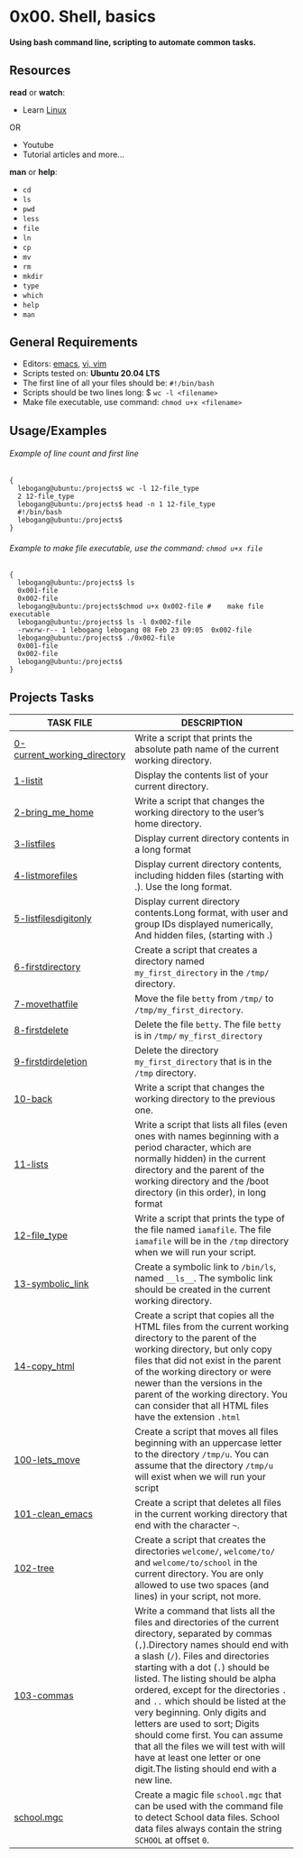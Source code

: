 
# 0x00. Shell, basics 

#### Using bash command line, scripting to automate common tasks.

## Resources

__read__ or __watch__:

- Learn [Linux](http://linuxcommand.org)

OR  

- Youtube 
- Tutorial articles and more...

__man__ or __help__:

- `cd`
- `ls`
- `pwd`
- `less`
- `file`
- `ln`
- `cp`
- `mv`
- `rm`
- `mkdir`
- `type`
- `which`
- `help`
- `man`

## General Requirements

- Editors: [emacs](https://www.gnu.org/software/emacs/), [vi, vim](https://www.vim.org/)
- Scripts tested on: __Ubuntu 20.04 LTS__
- The first line of all your files should be: `#!/bin/bash`
- Scripts should be two lines long: $ `wc -l <filename>`
- Make file executable, use command: `chmod u+x <filename>`

## Usage/Examples
###### *Example of line count and first line*

```
{
  lebogang@ubuntu:/projects$ wc -l 12-file_type 
  2 12-file_type
  lebogang@ubuntu:/projects$ head -n 1 12-file_type 
  #!/bin/bash
  lebogang@ubuntu:/projects$ 
}
```

###### *Example to make file executable, use the command: `chmod u+x file`*
```
{
  lebogang@ubuntu:/projects$ ls
  0x001-file
  0x002-file
  lebogang@ubuntu:/projects$chmod u+x 0x002-file #    make file executable
  lebogang@ubuntu:/projects$ ls -l 0x002-file
  -rwxrw-r-- 1 lebogang lebogang 08 Feb 23 09:05  0x002-file
  lebogang@ubuntu:/projects$ ./0x002-file
  0x001-file
  0x002-file
  lebogang@ubuntu:/projects$
}
```

## Projects Tasks

| TASK FILE                      | DESCRIPTION      | 
|  -----------                   |  -----------     |
| [0-current_working_directory](https://github.com/lebogangolifant/alx-system_engineering-devops/blob/master/0x00-shell_basics/0-current_working_directory) | Write a script that prints the absolute path name of the current working directory.            |
|[1-listit](https://github.com/lebogangolifant/alx-system_engineering-devops/blob/master/0x00-shell_basics/1-listit)|Display the contents list of your current directory. |
|[2-bring_me_home](https://github.com/lebogangolifant/alx-system_engineering-devops/blob/master/0x00-shell_basics/2-bring_me_home)|Write a script that changes the working directory to the user’s home directory.|
|[3-listfiles](https://github.com/lebogangolifant/alx-system_engineering-devops/blob/master/0x00-shell_basics/3-listfiles)|Display current directory contents in a long format|
|[4-listmorefiles](https://github.com/lebogangolifant/alx-system_engineering-devops/blob/master/0x00-shell_basics/4-listmorefiles)|Display current directory contents, including hidden files (starting with .). Use the long format.|
|[5-listfilesdigitonly](https://github.com/lebogangolifant/alx-system_engineering-devops/blob/master/0x00-shell_basics/5-listfilesdigitonly)| Display current directory contents.Long format, with user and group IDs displayed numerically, And hidden files, (starting with .) |
|[6-firstdirectory](https://github.com/lebogangolifant/alx-system_engineering-devops/blob/master/0x00-shell_basics/6-firstdirectory)|Create a script that creates a directory named `my_first_directory` in the `/tmp/` directory.|
|[7-movethatfile](https://github.com/lebogangolifant/alx-system_engineering-devops/blob/master/0x00-shell_basics/7-movethatfile)|Move the file `betty` from `/tmp/` to `/tmp/my_first_directory`.|
|[8-firstdelete](https://github.com/lebogangolifant/alx-system_engineering-devops/blob/master/0x00-shell_basics/8-firstdelete)|Delete the file `betty`. The file `betty` is in `/tmp/` `my_first_directory`|
|[9-firstdirdeletion](https://github.com/lebogangolifant/alx-system_engineering-devops/blob/master/0x00-shell_basics/9-firstdirdeletion)|Delete the directory `my_first_directory` that is in the `/tmp` directory.| 
|[10-back](https://github.com/lebogangolifant/alx-system_engineering-devops/blob/master/0x00-shell_basics/10-back)|Write a script that changes the working directory to the previous one.|
|[11-lists](https://github.com/lebogangolifant/alx-system_engineering-devops/blob/master/0x00-shell_basics/11-lists)|Write a script that lists all files (even ones with names beginning with a period character, which are normally hidden) in the current directory and the parent of the working directory and the /boot directory (in this order), in long format|
|[12-file_type](https://github.com/lebogangolifant/alx-system_engineering-devops/blob/master/0x00-shell_basics/12-file_type)|Write a script that prints the type of the file named `iamafile`. The file `iamafile` will be in the `/tmp` directory when we will run your script.|
|[13-symbolic_link](https://github.com/lebogangolifant/alx-system_engineering-devops/blob/master/0x00-shell_basics/13-symbolic_link)|Create a symbolic link to `/bin/ls`, named `__ls__`. The symbolic link should be created in the current working directory.|
|[14-copy_html](https://github.com/lebogangolifant/alx-system_engineering-devops/blob/master/0x00-shell_basics/14-copy_html)|Create a script that copies all the HTML files from the current working directory to the parent of the working directory, but only copy files that did not exist in the parent of the working directory or were newer than the versions in the parent of the working directory. You can consider that all HTML files have the extension `.html`|
|[100-lets_move](https://github.com/lebogangolifant/alx-system_engineering-devops/blob/master/0x00-shell_basics/100-lets_move)|Create a script that moves all files beginning with an uppercase letter to the directory `/tmp/u`. You can assume that the directory `/tmp/u` will exist when we will run your script|
|[101-clean_emacs](https://github.com/lebogangolifant/alx-system_engineering-devops/blob/master/0x00-shell_basics/101-clean_emacs)|Create a script that deletes all files in the current working directory that end with the character `~`.|
|[102-tree](https://github.com/lebogangolifant/alx-system_engineering-devops/blob/master/0x00-shell_basics/102-tree)|Create a script that creates the directories `welcome/`, `welcome/to/` and `welcome/to/school` in the current directory. You are only allowed to use two spaces (and lines) in your script, not more.|
|[103-commas](https://github.com/lebogangolifant/alx-system_engineering-devops/blob/master/0x00-shell_basics/103-commas)|Write a command that lists all the files and directories of the current directory, separated by commas (`,`).Directory names should end with a slash (`/`). Files and directories starting with a dot (`.`) should be listed. The listing should be alpha ordered, except for the directories `.` and `..` which should be listed at the very beginning. Only digits and letters are used to sort; Digits should come first. You can assume that all the files we will test with will have at least one letter or one digit.The listing should end with a new line.|
|[school.mgc](https://github.com/lebogangolifant/alx-system_engineering-devops/blob/master/0x00-shell_basics/school.mgc)|Create a magic file `school.mgc` that can be used with the command file to detect School data files. School data files always contain the string `SCHOOL` at offset `0`.|    











